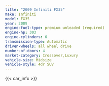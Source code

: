 ```yaml
---
title: "2009 Infiniti FX35"
make: Infiniti
model: FX35
year: 2009
engine-fuel-type: premium unleaded (required)
engine-hp: 303
engine-cylinders: 6
transmission-type: Automatic
driven-wheels: all wheel drive
number-of-doors: 4
market-category: Crossover,Luxury
vehicle-size: Midsize
vehicle-style: 4dr SUV
---
```


{{< car_info >}}
